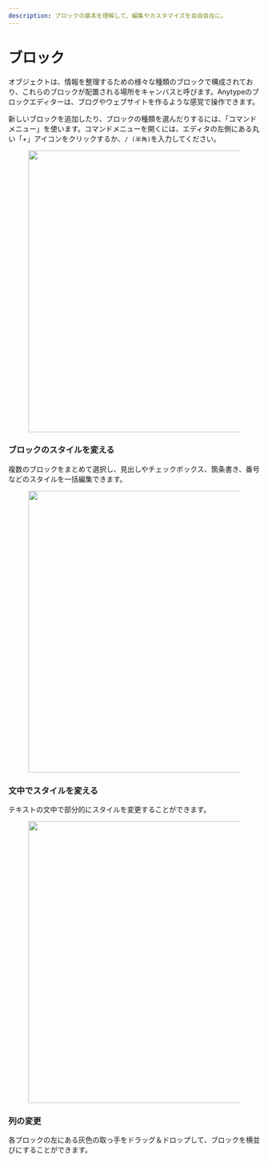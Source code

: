 ```yaml
---
description: ブロックの基本を理解して、編集やカスタマイズを自由自在に。
---
```


# ブロック

オブジェクトは、情報を整理するための様々な種類のブロックで構成されており、これらのブロックが配置される場所をキャンバスと呼びます。Anytypeのブロックエディターは、ブログやウェブサイトを作るような感覚で操作できます。

新しいブロックを追加したり、ブロックの種類を選んだりするには、「コマンドメニュー」を使います。コマンドメニューを開くには、エディタの左側にある丸い「+」アイコンをクリックするか、`/ (半角)`を入力してください。

<figure><img src="../../../.gitbook/assets/image (45).png" alt="" width="563"><figcaption></figcaption></figure>

### ブロックのスタイルを変える

複数のブロックをまとめて選択し、見出しやチェックボックス、箇条書き、番号などのスタイルを一括編集できます。

<figure><img src="../../../.gitbook/assets/image (47).png" alt="" width="563"><figcaption></figcaption></figure>

### 文中でスタイルを変える

テキストの文中で部分的にスタイルを変更することができます。

<figure><img src="../../../.gitbook/assets/image (48).png" alt="" width="563"><figcaption></figcaption></figure>

### 列の変更

各ブロックの左にある灰色の取っ手をドラッグ＆ドロップして、ブロックを横並びにすることができます。

<div><figure><img src="../../../.gitbook/assets/image (49).png" alt=""><figcaption></figcaption></figure> <figure><img src="../../../.gitbook/assets/image (51).png" alt=""><figcaption></figcaption></figure></div>
